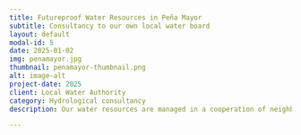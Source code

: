 ```yaml
---
title: Futureproof Water Resources in Peña Mayor
subtitle: Consultancy to our own local water board
layout: default
modal-id: 5
date: 2025-01-02
img: penamayor.jpg
thumbnail: penamayor-thumbnail.png
alt: image-alt
project-date: 2025
client: Local Water Authority
category: Hydrological consultancy
description: Our water resources are managed in a cooperation of neighbors, something very common in rural Spain. However, the water quality needs to be monitored and the size of the aquifer needs to be evaluated. This, to safeguard the water use for future generations and encourage local sustainable water management in Asturias. We have taken up the role to map and understand our aquifer, in order to understand its dynamics and size.

---
```

